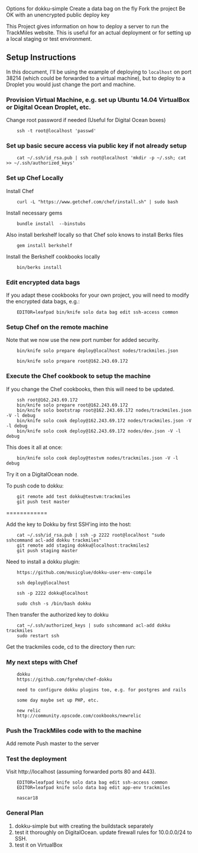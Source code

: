 Options for dokku-simple
Create a data bag on the fly
Fork the project
Be OK with an unencrypted public deploy key


This Project gives information on how to deploy a server to run the TrackMiles website.
This is useful for an actual deployment or for setting up a local staging or test environment.

## Setup Instructions

In this document, I'll be using the example of deploying to `localhost` on port 38214 (which could
be forwarded to a virtual machine), but to deploy to a Droplet you would just change the port and machine.

### Provision Virtual Machine, e.g. set up Ubuntu 14.04 VirtualBox or Digital Ocean Droplet, etc.
Change root password if needed (Useful for Digital Ocean boxes)

        ssh -t root@localhost 'passwd'

### Set up basic secure access via public key if not already setup

        cat ~/.ssh/id_rsa.pub | ssh root@localhost 'mkdir -p ~/.ssh; cat >> ~/.ssh/authorized_keys'

### Set up Chef Locally
Install Chef

        curl -L "https://www.getchef.com/chef/install.sh" | sudo bash

Install necessary gems

        bundle install  --binstubs

Also install berkshelf locally so that Chef solo knows to install Berks files

        gem install berkshelf

Install the Berkshelf cookbooks locally

        bin/berks install

### Edit encrypted data bags

If you adapt these cookbooks for your own project, you will need to modify the
encrypted data bags, e.g.:

        EDITOR=leafpad bin/knife solo data bag edit ssh-access common

### Setup Chef on the remote machine

Note that we now use the new port number for added security.

        bin/knife solo prepare deploy@localhost nodes/trackmiles.json

        bin/knife solo prepare root@162.243.69.172

### Execute the Chef cookbook to setup the machine

If you change the Chef cookbooks, then this will need to be updated.

        ssh root@162.243.69.172
        bin/knife solo prepare root@162.243.69.172
        bin/knife solo bootstrap root@162.243.69.172 nodes/trackmiles.json -V -l debug
        bin/knife solo cook deploy@162.243.69.172 nodes/trackmiles.json -V -l debug
        bin/knife solo cook deploy@162.243.69.172 nodes/dev.json -V -l debug

This does it all at once:

        bin/knife solo cook deploy@testvm nodes/trackmiles.json -V -l debug

Try it on a DigitalOcean node.

To push code to dokku:

        git remote add test dokku@testvm:trackmiles
        git push test master

============

Add the key to Dokku by first SSH'ing into the host:

        cat ~/.ssh/id_rsa.pub | ssh -p 2222 root@localhost "sudo sshcommand acl-add dokku trackmiles"
        git remote add staging dokku@localhost:trackmiles2
        git push staging master

Need to install a dokku plugin:

        https://github.com/musicglue/dokku-user-env-compile

        ssh deploy@localhost

        ssh -p 2222 dokku@localhost

        sudo chsh -s /bin/bash dokku

Then transfer the authorized key to dokku

        cat ~/.ssh/authorized_keys | sudo sshcommand acl-add dokku trackmiles
        sudo restart ssh

Get the trackmiles code, cd to the directory then run:

### My next steps with Chef

        dokku
        https://github.com/fgrehm/chef-dokku

        need to configure dokku plugins too, e.g. for postgres and rails

        some day maybe set up PHP, etc.

        new relic
        http://community.opscode.com/cookbooks/newrelic


### Push the TrackMiles code with to the machine

Add remote
Push master to the server

### Test the deployment

Visit http://localhost (assuming forwarded ports 80 and 443).

        EDITOR=leafpad knife solo data bag edit ssh-access common
        EDITOR=leafpad knife solo data bag edit app-env trackmiles

        nascar18

### General Plan

1. dokku-simple but with creating the buildstack separately
2. test it thoroughly on DigitalOcean. update firewall rules for 10.0.0.0/24 to SSH.
3. test it on VirtualBox